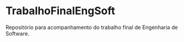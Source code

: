 # TrabalhoFinalEngSoft
Repositório para acompanhamento do trabalho final de Engenharia de Software.
